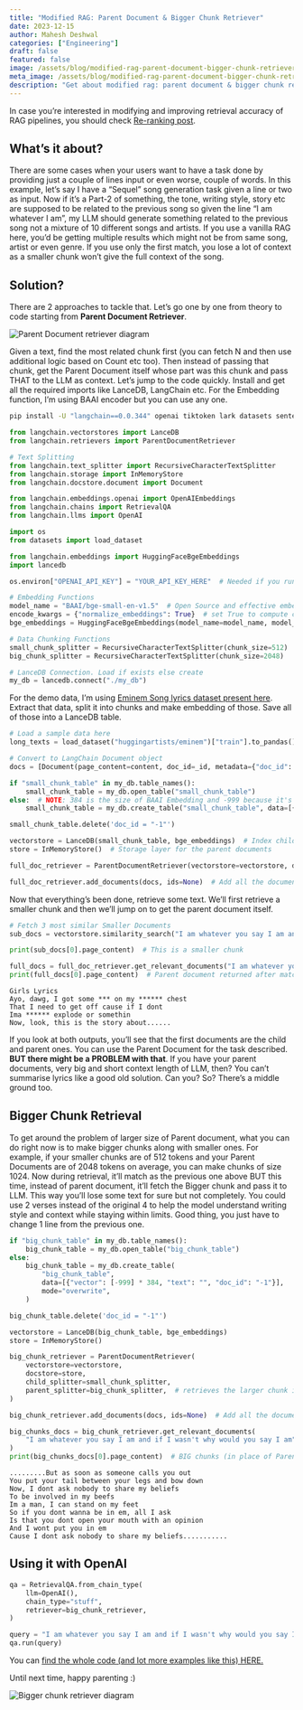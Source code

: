```yaml
---
title: "Modified RAG: Parent Document & Bigger Chunk Retriever"
date: 2023-12-15
author: Mahesh Deshwal
categories: ["Engineering"]
draft: false
featured: false
image: /assets/blog/modified-rag-parent-document-bigger-chunk-retriever-62b3d1e79bc6/preview-image.png
meta_image: /assets/blog/modified-rag-parent-document-bigger-chunk-retriever-62b3d1e79bc6/preview-image.png
description: "Get about modified rag: parent document & bigger chunk retriever. Get practical steps, examples, and best practices you can use now."
---
```


In case you’re interested in modifying and improving retrieval accuracy of RAG pipelines, you should check [Re-ranking post](https://medium.com/p/cf6eaec6d544).

## What’s it about?

There are some cases when your users want to have a task done by providing just a couple of lines input or even worse, couple of words. In this example, let’s say I have a “Sequel” song generation task given a line or two as input. Now if it’s a Part-2 of something, the tone, writing style, story etc are supposed to be related to the previous song so given the line “I am whatever I am”, my LLM should generate something related to the previous song not a mixture of 10 different songs and artists. If you use a vanilla RAG here, you’d be getting multiple results which might not be from same song, artist or even genre. If you use only the first match, you lose a lot of context as a smaller chunk won’t give the full context of the song.

## Solution?

There are 2 approaches to tackle that. Let’s go one by one from theory to code starting from **Parent Document Retriever**.

![Parent Document retriever diagram](/assets/blog/modified-rag-parent-document-bigger-chunk-retriever-62b3d1e79bc6/1*0JHJPrAuvalxOsywuNxJqg.jpg)

Given a text, find the most related chunk first (you can fetch N and then use additional logic based on Count etc too). Then instead of passing that chunk, get the Parent Document itself whose part was this chunk and pass THAT to the LLM as context. Let’s jump to the code quickly. Install and get all the required imports like LanceDB, LangChain etc. For the Embedding function, I’m using BAAI encoder but you can use any one.

```bash
pip install -U "langchain==0.0.344" openai tiktoken lark datasets sentence_transformers FlagEmbedding lancedb -qq
```

```python
from langchain.vectorstores import LanceDB
from langchain.retrievers import ParentDocumentRetriever

# Text Splitting
from langchain.text_splitter import RecursiveCharacterTextSplitter
from langchain.storage import InMemoryStore
from langchain.docstore.document import Document

from langchain.embeddings.openai import OpenAIEmbeddings
from langchain.chains import RetrievalQA
from langchain.llms import OpenAI

import os
from datasets import load_dataset

from langchain.embeddings import HuggingFaceBgeEmbeddings
import lancedb

os.environ["OPENAI_API_KEY"] = "YOUR_API_KEY_HERE"  # Needed if you run LLM experiment below

# Embedding Functions
model_name = "BAAI/bge-small-en-v1.5"  # Open Source and effective embedding
encode_kwargs = {"normalize_embeddings": True}  # set True to compute cosine similarity
bge_embeddings = HuggingFaceBgeEmbeddings(model_name=model_name, model_kwargs={"device": "cuda"}, encode_kwargs=encode_kwargs)

# Data Chunking Functions
small_chunk_splitter = RecursiveCharacterTextSplitter(chunk_size=512)  # Split documents into small chunks
big_chunk_splitter = RecursiveCharacterTextSplitter(chunk_size=2048)   # Another level of bigger chunks

# LanceDB Connection. Load if exists else create
my_db = lancedb.connect("./my_db")
```

For the demo data, I’m using [Eminem Song lyrics dataset present here](https://huggingface.co/huggingartists/eminem). Extract that data, split it into chunks and make embedding of those. Save all of those into a LanceDB table.

```python
# Load a sample data here
long_texts = load_dataset("huggingartists/eminem")["train"].to_pandas().sample(100)["text"]  # Data of huge context length. Use 100 random examples for demo

# Convert to LangChain Document object
docs = [Document(page_content=content, doc_id=_id, metadata={"doc_id": _id}) for (_id, content) in enumerate(long_texts)]

if "small_chunk_table" in my_db.table_names():
    small_chunk_table = my_db.open_table("small_chunk_table")
else:  # NOTE: 384 is the size of BAAI Embedding and -999 because it's a dummy data so invalid Embedding
    small_chunk_table = my_db.create_table("small_chunk_table", data=[{"vector": [-999] * 384, "text": "", "doc_id": "-1"}], mode="overwrite")

small_chunk_table.delete('doc_id = "-1"')

vectorstore = LanceDB(small_chunk_table, bge_embeddings)  # Index child chunks
store = InMemoryStore()  # Storage layer for the parent documents

full_doc_retriever = ParentDocumentRetriever(vectorstore=vectorstore, docstore=store, child_splitter=small_chunk_splitter)

full_doc_retriever.add_documents(docs, ids=None)  # Add all the documents
```

Now that everything’s been done, retrieve some text. We’ll first retrieve a smaller chunk and then we’ll jump on to get the parent document itself.

```python
# Fetch 3 most similar Smaller Documents
sub_docs = vectorstore.similarity_search("I am whatever you say I am and if I wasn't why would you say I am", k=3)

print(sub_docs[0].page_content)  # This is a smaller chunk

full_docs = full_doc_retriever.get_relevant_documents("I am whatever you say I am and if I wasn't why would you say I am", k=3)
print(full_docs[0].page_content)  # Parent document returned after matching the smaller chunks internally
```

```text
Girls Lyrics
Ayo, dawg, I got some *** on my ****** chest
That I need to get off cause if I dont
Ima ****** explode or somethin
Now, look, this is the story about......
```

If you look at both outputs, you’ll see that the first documents are the child and parent ones. You can use the Parent Document for the task described. **BUT there might be a PROBLEM with that**. If you have your parent documents, very big and short context length of LLM, then? You can’t summarise lyrics like a good old solution. Can you? So? There’s a middle ground too.

## Bigger Chunk Retrieval

To get around the problem of larger size of Parent document, what you can do right now is to make bigger chunks along with smaller ones. For example, if your smaller chunks are of 512 tokens and your Parent Documents are of 2048 tokens on average, you can make chunks of size 1024. Now during retrieval, it’ll match as the previous one above BUT this time, instead of parent document, it’ll fetch the Bigger chunk and pass it to LLM. This way you’ll lose some text for sure but not completely. You could use 2 verses instead of the original 4 to help the model understand writing style and context while staying within limits. Good thing, you just have to change 1 line from the previous one.

```python
if "big_chunk_table" in my_db.table_names():
    big_chunk_table = my_db.open_table("big_chunk_table")
else:
    big_chunk_table = my_db.create_table(
        "big_chunk_table",
        data=[{"vector": [-999] * 384, "text": "", "doc_id": "-1"}],
        mode="overwrite",
    )

big_chunk_table.delete('doc_id = "-1"')

vectorstore = LanceDB(big_chunk_table, bge_embeddings)
store = InMemoryStore()

big_chunk_retriever = ParentDocumentRetriever(
    vectorstore=vectorstore,
    docstore=store,
    child_splitter=small_chunk_splitter,
    parent_splitter=big_chunk_splitter,  # retrieves the larger chunk instead of Parent Document
)

big_chunk_retriever.add_documents(docs, ids=None)  # Add all the documents

big_chunks_docs = big_chunk_retriever.get_relevant_documents(
    "I am whatever you say I am and if I wasn't why would you say I am", k=3
)
print(big_chunks_docs[0].page_content)  # BIG chunks (in place of Parent Document)
```

```text
.........But as soon as someone calls you out
You put your tail between your legs and bow down
Now, I dont ask nobody to share my beliefs
To be involved in my beefs
Im a man, I can stand on my feet
So if you dont wanna be in em, all I ask
Is that you dont open your mouth with an opinion
And I wont put you in em
Cause I dont ask nobody to share my beliefs...........
```

## Using it with OpenAI

```python
qa = RetrievalQA.from_chain_type(
    llm=OpenAI(),
    chain_type="stuff",
    retriever=big_chunk_retriever,
)

query = "I am whatever you say I am and if I wasn't why would you say I am? So who is Em?"
qa.run(query)
```

You can [find the whole code (and lot more examples like this) HERE.](https://github.com/lancedb/vectordb-recipes#examples)

Until next time, happy parenting :)

![Bigger chunk retriever diagram](/assets/blog/modified-rag-parent-document-bigger-chunk-retriever-62b3d1e79bc6/1*lkDfUDQXYMUsnje8fM331Q.jpg)
